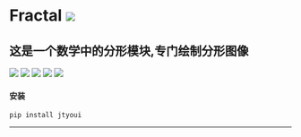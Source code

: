# **Fractal** [![](https://gitee.com/tyoui/logo/raw/master/logo/photolog.png)][1]

## 这是一个数学中的分形模块,专门绘制分形图像
[![](https://img.shields.io/badge/个人网站-jtyoui-yellow.com.svg)][1]
[![](https://img.shields.io/badge/Python-3.6-green.svg)]()
[![](https://img.shields.io/badge/BlogWeb-Tyoui-bule.svg)][1]
[![](https://img.shields.io/badge/Email-jtyoui@qq.com-red.svg)]()
[![](https://img.shields.io/badge/项目-分形-black.svg)]()


#### 安装
    pip install jtyoui

***
[1]: https://blog.jtyoui.com